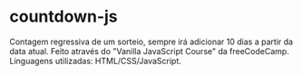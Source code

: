 # countdown-js
Contagem regressiva de um sorteio, sempre irá adicionar 10 dias a partir da data atual. Feito através do "Vanilla JavaScript Course" da freeCodeCamp. Linguagens utilizadas: HTML/CSS/JavaScript.
